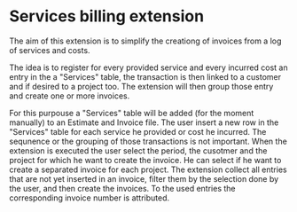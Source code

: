 # Services billing extension

The aim of this extension is to simplify the creationg of invoices from a log of services and costs. 

The idea is to register for every provided service and every incurred cost an entry in the a "Services" table, the transaction is then linked to a customer and if desired to a project too. The extension will then group those entry and create one or more invoices.

For this purpouse a "Services" table will be added (for the moment manually) to an Estimate and Invoice file.
The user insert a new row in the "Services" table for each service he provided or cost he incurred.
The sequnence or the grouping of those transactions is not important.
When the extension is executed the user select the period, the cusotmer and the project for which he want to create the invoice. He can select if he want to create a separated invoice for each project. The extension collect all entries that are not yet inserted in an invoice, filter them by the selection done by the user, and then create the invoices. To the used entries the corresponding invoice number is attributed.